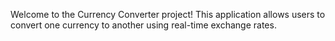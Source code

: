 Welcome to the Currency Converter project! This application allows users to convert one currency to another using real-time exchange rates.
